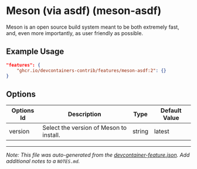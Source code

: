 

# Meson (via asdf) (meson-asdf)

Meson is an open source build system meant to be both extremely fast, and, even more importantly, as user friendly as possible.

## Example Usage

```json
"features": {
    "ghcr.io/devcontainers-contrib/features/meson-asdf:2": {}
}
```

## Options

| Options Id | Description | Type | Default Value |
|-----|-----|-----|-----|
| version | Select the version of Meson to install. | string | latest |



---

_Note: This file was auto-generated from the [devcontainer-feature.json](https://github.com/devcontainers-contrib/features/blob/main/src/meson-asdf/devcontainer-feature.json).  Add additional notes to a `NOTES.md`._
